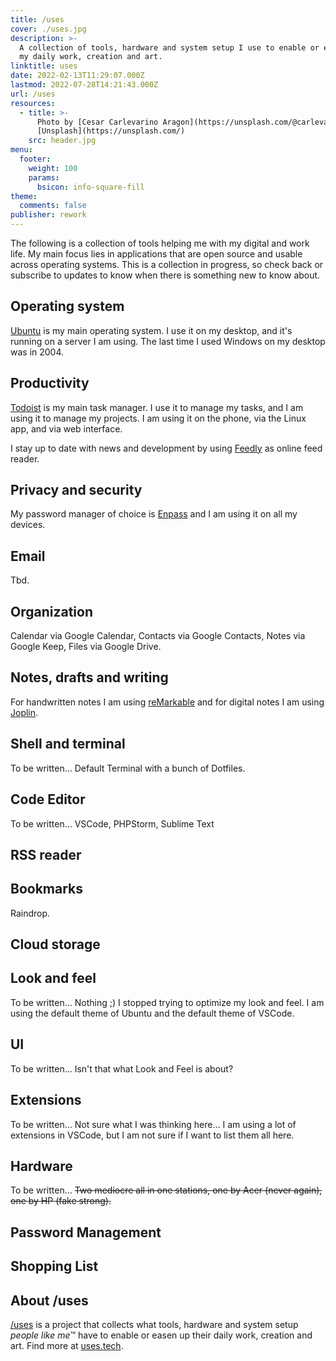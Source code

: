```yaml
---
title: /uses
cover: ./uses.jpg
description: >-
  A collection of tools, hardware and system setup I use to enable or easen up
  my daily work, creation and art.
linktitle: uses
date: 2022-02-13T11:29:07.000Z
lastmod: 2022-07-28T14:21:43.000Z
url: /uses
resources:
  - title: >-
      Photo by [Cesar Carlevarino Aragon](https://unsplash.com/@carlevarino) via
      [Unsplash](https://unsplash.com/)
    src: header.jpg
menu:
  footer:
    weight: 100
    params:
      bsicon: info-square-fill
theme:
  comments: false
publisher: rework
---
```


The following is a collection of tools helping me with my digital and work life. My main focus lies in applications that are open source and usable across operating systems. This is a collection in progress, so check back or subscribe to updates to know when there is something new to know about.

## Operating system

[Ubuntu](https://ubuntu.com/) is my main operating system. I use it on my desktop, and it's running on a server I am using. The last time I used Windows on my desktop was in 2004.

## Productivity

[Todoist](https://todoist.com/) is my main task manager. I use it to manage my tasks, and I am using it to manage my projects. I am using it on the phone, via the Linux app, and via web interface.

I stay up to date with news and development by using [Feedly](https://feedly.com/) as online feed reader.

## Privacy and security

My password manager of choice is [Enpass](https://www.enpass.io/) and I am using it on all my devices.

## Email

Tbd.

## Organization

Calendar via Google Calendar, Contacts via Google Contacts, Notes via Google Keep, Files via Google Drive.

## Notes, drafts and writing

For handwritten notes I am using [reMarkable](https://remarkable.com) and for digital notes I am using [Joplin](https://joplinapp.org/).

## Shell and terminal

To be written… Default Terminal with a bunch of Dotfiles.

## Code Editor

To be written… VSCode, PHPStorm, Sublime Text

## RSS reader

## Bookmarks

Raindrop.

## Cloud storage

## Look and feel

To be written… Nothing ;) I stopped trying to optimize my look and feel. I am using the default theme of Ubuntu and the default theme of VSCode.

## UI

To be written… Isn't that what Look and Feel is about?

## Extensions

To be written… Not sure what I was thinking here… I am using a lot of extensions in VSCode, but I am not sure if I want to list them all here.

## Hardware

To be written… ~~Two mediocre all in one stations, one by Acer (never again), one by HP (fake strong).~~

## Password Management

## Shopping List

## About /uses

[/uses](https://github.com/wesbos/awesome-uses) is a project that collects what tools, hardware and system setup _people like me_&trade; have to enable or easen up their daily work, creation and art. Find more at [uses.tech](https://uses.tech/).
